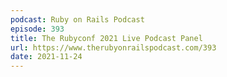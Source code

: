 ```yaml
---
podcast: Ruby on Rails Podcast
episode: 393
title: The Rubyconf 2021 Live Podcast Panel
url: https://www.therubyonrailspodcast.com/393
date: 2021-11-24
---
```

